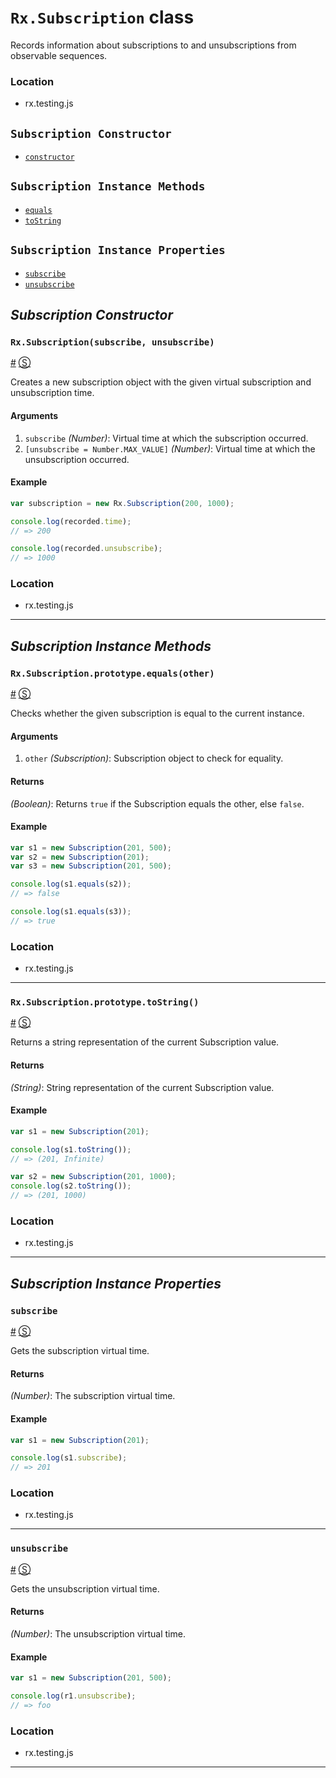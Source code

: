 # `Rx.Subscription` class #

Records information about subscriptions to and unsubscriptions from observable sequences.

### Location

- rx.testing.js

## `Subscription Constructor` ##
- [`constructor`](#rxsubscriptionsubscribe-unsubscribe)

## `Subscription Instance Methods` ##
- [`equals`](#rxsubscriptionprototypeequalsother)
- [`toString`](#rxsubscriptionprototypetostring)

## `Subscription Instance Properties` ##
- [`subscribe`](#subscribe)
- [`unsubscribe`](#unsubscribe)

## _Subscription Constructor_ ##

### <a id="rxsubscriptionsubscribe-unsubscribe"></a>`Rx.Subscription(subscribe, unsubscribe)`
<a href="#rxsubscriptionsubscribe-unsubscribe">#</a> [&#x24C8;](https://github.com/Reactive-Extensions/RxJS/blob/master/src/core/testing/subscription.js#L8-L11 "View in source")

Creates a new subscription object with the given virtual subscription and unsubscription time.

#### Arguments
1. `subscribe` *(Number)*: Virtual time at which the subscription occurred.
2. `[unsubscribe = Number.MAX_VALUE]` *(Number)*: Virtual time at which the unsubscription occurred.

#### Example
```js
var subscription = new Rx.Subscription(200, 1000);

console.log(recorded.time);
// => 200

console.log(recorded.unsubscribe);
// => 1000
```

### Location

- rx.testing.js

* * *

## _Subscription Instance Methods_ ##

### <a id="rxsubscriptionprototypeequalsother"></a>`Rx.Subscription.prototype.equals(other)`
<a href="#rxsubscriptionprototypeequalsother">#</a> [&#x24C8;](https://github.com/Reactive-Extensions/RxJS/blob/master/src/core/testing/subscription.js#L18-L20 "View in source")

Checks whether the given subscription is equal to the current instance.

#### Arguments
1. `other` *(Subscription)*: Subscription object to check for equality.

#### Returns
*(Boolean)*: Returns `true` if the Subscription equals the other, else `false`.

#### Example

```js
var s1 = new Subscription(201, 500);
var s2 = new Subscription(201);
var s3 = new Subscription(201, 500);

console.log(s1.equals(s2));
// => false

console.log(s1.equals(s3));
// => true
```

### Location

- rx.testing.js

* * *

### <a id="rxsubscriptionprototypetostring"></a>`Rx.Subscription.prototype.toString()`
<a href="#rxsubscriptionprototypeequalsother">#</a> [&#x24C8;](https://github.com/Reactive-Extensions/RxJS/blob/master/src/core/testing/subscription.js#L30-L32 "View in source")

Returns a string representation of the current Subscription value.

#### Returns
*(String)*: String representation of the current Subscription value.

#### Example

```js
var s1 = new Subscription(201);

console.log(s1.toString());
// => (201, Infinite)

var s2 = new Subscription(201, 1000);
console.log(s2.toString());
// => (201, 1000)
```

### Location

- rx.testing.js

* * *

## _Subscription Instance Properties_ ##

### <a id="subscribe"></a>`subscribe`
<a href="#subscribe">#</a> [&#x24C8;](https://github.com/Reactive-Extensions/RxJS/blob/master/src/core/testing/subscription.js#L8 "View in source")

Gets the subscription virtual time.

#### Returns
*(Number)*: The subscription virtual time.

#### Example

```js
var s1 = new Subscription(201);

console.log(s1.subscribe);
// => 201
```

### Location

- rx.testing.js

* * *

### <a id="unsubscribe"></a>`unsubscribe`
<a href="#value">#</a> [&#x24C8;](https://github.com/Reactive-Extensions/RxJS/blob/master/src/core/testing/subscription.js#L9 "View in source")

Gets the unsubscription virtual time.

#### Returns
*(Number)*: The unsubscription virtual time.

#### Example

```js
var s1 = new Subscription(201, 500);

console.log(r1.unsubscribe);
// => foo
```

### Location

- rx.testing.js

* * *
